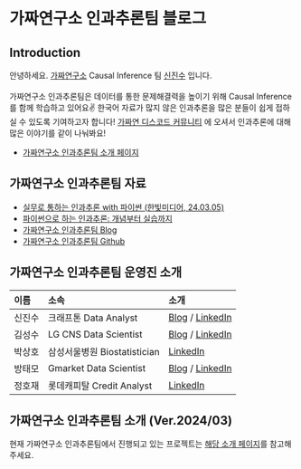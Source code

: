 # 가짜연구소 인과추론팀 블로그

## Introduction
안녕하세요. [가짜연구소](https://pseudo-lab.com/) Causal Inference 팀 [신진수](https://www.linkedin.com/in/jinsoo-shin-436060162/) 입니다.   
<br> 
가짜연구소 인과추론팀은 데이터를 통한 문제해결력을 높이기 위해 Causal Inference를 함께 학습하고 있어요✌️ 한국어 자료가 많지 않은 인과추론을 많은 분들이 쉽게 접하실 수 있도록 기여하고자 합니다! [가짜연 디스코드 커뮤니티](https://discord.gg/HeHbFAvmSZ) 에 오셔서 인과추론에 대해 많은 이야기를 같이 나눠봐요!

- [가짜연구소 인과추론팀 소개 페이지](https://pseudo-lab.com/6bbf03d9f11d4af687c0f03c6db39b1b)


## 가짜연구소 인과추론팀 자료
- [실무로 통하는 인과추론 with 파이썬 (한빛미디어, 24.03.05)](https://product.kyobobook.co.kr/detail/S000212577153)
- [파이썬으로 하는 인과추론: 개념부터 실습까지](https://github.com/CausalInferenceLab/Causal-Inference-with-Python)
- [가짜연구소 인과추론팀 Blog](https://causalinferencelab.github.io/)
- [가짜연구소 인과추론팀 Github](https://github.com/CausalInferenceLab)


## 가짜연구소 인과추론팀 운영진 소개
| 이름   | 소속                                              | 소개                                                                                                             |
|:-------|:--------------------------------------------------|:-----------------------------------------------------------------------------------------------------------------|
| 신진수 | 크래프톤 Data Analyst | [Blog](https://jinsooshin.tistory.com) / [LinkedIn](https://www.linkedin.com/in/jinsoo-shin-436060162) |
| 김성수 | LG CNS Data Scientist | [Blog](https://fenzhan.tistory.com/) / [LinkedIn](https://www.linkedin.com/in/%EC%84%B1%EC%88%98-%EA%B9%80-50825717b/) |
| 박상호 | 삼성서울병원 Biostatistician | [LinkedIn](https://www.linkedin.com/in/sangho-park-4220aa22a/) |
| 방태모 | Gmarket Data Scientist | [Blog](https://www.taemobang.com/) / [LinkedIn](https://www.linkedin.com/in/taemo/) |
| 정호재 | 롯데캐피탈 Credit Analyst | [LinkedIn](https://www.linkedin.com/in/wjdghwo/) |


## 가짜연구소 인과추론팀 소개 (Ver.2024/03)
현재 가짜연구소 인과추론팀에서 진행되고 있는 프로젝트는 [해당 소개 페이지](https://pseudo-lab.com/6bbf03d9f11d4af687c0f03c6db39b1b)를 참고해주세요.